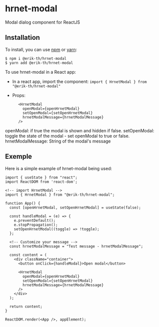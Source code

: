 # hrnet-modal
Modal dialog component for ReactJS
## Installation

To install, you can use [npm](https://npmjs.org/) or [yarn](https://yarnpkg.com):

    $ npm i @erik-th/hrnet-modal
    $ yarn add @erik-th/hrnet-modal

To use hrnet-modal in a React app:

   - In a react app, import the component: 
   `import { HrnetModal } from "@erik-th/hrnet-modal"`

   - Props:
```
      <HrnetModal
        openModal={openHrnetModal}
        setOpenModal={setOpenHrnetModal}
        hrnetModalMessage={hrnetModalMessage}
      />
```
openModal: if true the modal is shown and hidden if false.
setOpenModal: toggle the state of the modal - set openModal to true or false.
hrnetModalMessage: String of the modal's message

## Exemple
Here is  a simple example of hrnet-modal being used:
```
import { useState } from "react";
import ReactDOM from 'react-dom';

<!-- import HrnetModal -->
import { HrnetModal } from "@erik-th/hrnet-modal";

function App() {
  const [openHrnetModal, setOpenHrnetModal] = useState(false);

  const handleModal = (e) => {
    e.preventDefault();
    e.stopPropagation();
    setOpenHrnetModal((toggle) => !toggle);
  };

  <!-- Customize your message -->
  const hrnetModalMessage = "Test message - hrnetModalMessage";

  const content = (
    <div className="container">
      <button onClick={handleModal}>Open modal</button>

      <HrnetModal
        openModal={openHrnetModal}
        setOpenModal={setOpenHrnetModal}
        hrnetModalMessage={hrnetModalMessage}
      />
    </div>
  );

  return content;
}

ReactDOM.render(<App />, appElement);
```